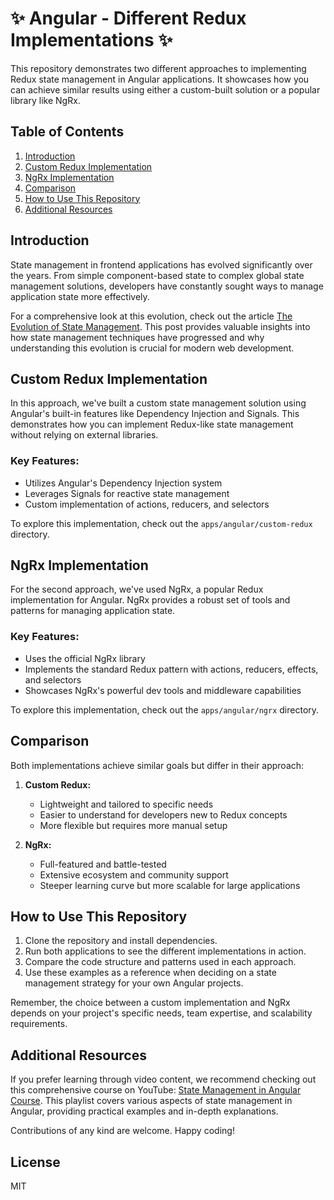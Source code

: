 # ✨ Angular - Different Redux Implementations ✨

This repository demonstrates two different approaches to implementing Redux state management in Angular applications. It showcases how you can achieve similar results using either a custom-built solution or a popular library like NgRx.

## Table of Contents
1. [Introduction](#introduction)
2. [Custom Redux Implementation](#custom-redux-implementation)
3. [NgRx Implementation](#ngrx-implementation)
4. [Comparison](#comparison)
5. [How to Use This Repository](#how-to-use-this-repository)
6. [Additional Resources](#additional-resources)

## Introduction

State management in frontend applications has evolved significantly over the years. From simple component-based state to complex global state management solutions, developers have constantly sought ways to manage application state more effectively.

For a comprehensive look at this evolution, check out the article [The Evolution of State Management](https://www.codigotipado.com/p/the-evolution-of-state-management). This post provides valuable insights into how state management techniques have progressed and why understanding this evolution is crucial for modern web development.

## Custom Redux Implementation

In this approach, we've built a custom state management solution using Angular's built-in features like Dependency Injection and Signals. This demonstrates how you can implement Redux-like state management without relying on external libraries.

### Key Features:
- Utilizes Angular's Dependency Injection system
- Leverages Signals for reactive state management
- Custom implementation of actions, reducers, and selectors

To explore this implementation, check out the `apps/angular/custom-redux` directory.

## NgRx Implementation

For the second approach, we've used NgRx, a popular Redux implementation for Angular. NgRx provides a robust set of tools and patterns for managing application state.

### Key Features:
- Uses the official NgRx library
- Implements the standard Redux pattern with actions, reducers, effects, and selectors
- Showcases NgRx's powerful dev tools and middleware capabilities

To explore this implementation, check out the `apps/angular/ngrx` directory.

## Comparison

Both implementations achieve similar goals but differ in their approach:

1. **Custom Redux:**
   - Lightweight and tailored to specific needs
   - Easier to understand for developers new to Redux concepts
   - More flexible but requires more manual setup

2. **NgRx:**
   - Full-featured and battle-tested
   - Extensive ecosystem and community support
   - Steeper learning curve but more scalable for large applications

## How to Use This Repository

1. Clone the repository and install dependencies.
2. Run both applications to see the different implementations in action.
3. Compare the code structure and patterns used in each approach.
4. Use these examples as a reference when deciding on a state management strategy for your own Angular projects.

Remember, the choice between a custom implementation and NgRx depends on your project's specific needs, team expertise, and scalability requirements.

## Additional Resources

If you prefer learning through video content, we recommend checking out this comprehensive course on YouTube: [State Management in Angular Course](https://www.youtube.com/playlist?list=PL0vmzAb282FhgSkMo5avnuRrpzdVvxDYo). This playlist covers various aspects of state management in Angular, providing practical examples and in-depth explanations.

Contributions of any kind are welcome.
Happy coding!

## License

MIT
